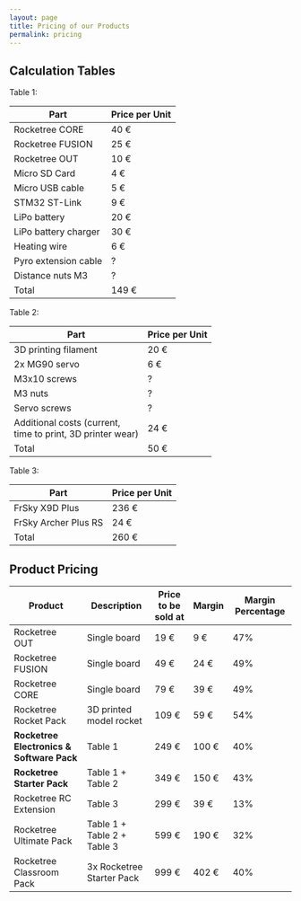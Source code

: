 ```yaml
---
layout: page
title: Pricing of our Products
permalink: pricing
---
```

## Calculation Tables
Table 1:

| Part                 | Price per Unit |
| -------------------- | -------------- |
| Rocketree CORE<br>   | 40 €           |
| Rocketree FUSION     | 25 €           |
| Rocketree OUT        | 10 €           |
| Micro SD Card        | 4 €            |
| Micro USB cable      | 5 €            |
| STM32 ST-Link        | 9 €            |
| LiPo battery <br>    | 20 €           |
| LiPo battery charger | 30 €           |
| Heating wire         | 6 €            |
| Pyro extension cable | ?              |
| Distance nuts M3     | ?              |
| Total                | 149 €          |

Table 2:

| Part                                                           | Price per Unit |
| -------------------------------------------------------------- | -------------- |
| 3D printing filament                                           | 20 €           |
| 2x MG90 servo                                                  | 6 €            |
| M3x10 screws                                                   | ?              |
| M3 nuts                                                        | ?              |
| Servo screws                                                   | ?              |
| Additional costs (current, <br>time to print, 3D printer wear) | 24 €           |
| Total                                                          | 50 €           |

Table 3:

| Part                 | Price per Unit |
| -------------------- | -------------- |
| FrSky X9D Plus       | 236 €          |
| FrSky Archer Plus RS | 24 €           |
| Total                | 260 €          |

## Product Pricing

| Product                                   | Description                 | Price to be sold at | Margin | Margin Percentage |
| ----------------------------------------- | --------------------------- | ------------------- | ------ | ----------------- |
| Rocketree OUT                             | Single board                | 19 €                | 9 €    | 47%               |
| Rocketree FUSION                          | Single board                | 49 €                | 24 €   | 49%               |
| Rocketree CORE                            | Single board                | 79 €                | 39 €   | 49%               |
| Rocketree Rocket Pack                     | 3D printed model rocket     | 109 €               | 59 €   | 54%               |
| **Rocketree Electronics & Software Pack** | Table 1                     | 249 €               | 100 €  | 40%               |
| **Rocketree Starter Pack**                | Table 1 + Table 2           | 349 €               | 150 €  | 43%               |
| Rocketree RC Extension                    | Table 3                     | 299 €               | 39 €   | 13%               |
| Rocketree Ultimate Pack                   | Table 1 + Table 2 + Table 3 | 599 €               | 190 €  | 32%               |
| Rocketree Classroom Pack                  | 3x Rocketree Starter Pack   | 999 €               | 402 €  | 40%               |










